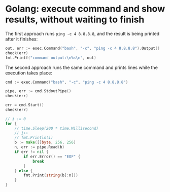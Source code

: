 # Golang: execute command and show results, without waiting to finish

The first approach runs `ping -c 4 8.8.8.8`, and the result is being printed after it finishes:

```go
out, err := exec.Command("bash", "-c", "ping -c 4 8.8.8.8").Output()
check(err)
fmt.Printf("command output:\n%s\n", out)
```

The second approach runs the same command and prints lines while the execution takes place:

```go
cmd := exec.Command("bash", "-c", "ping -c 4 8.8.8.8")

pipe, err := cmd.StdoutPipe()
check(err)

err = cmd.Start()
check(err)

// i := 0
for {
	// time.Sleep(200 * time.Millisecond)
	// i++
	// fmt.Println(i)
	b := make([]byte, 256, 256)
	n, err := pipe.Read(b)
	if err != nil {
		if err.Error() == "EOF" {
			break
		}
	} else {
		fmt.Print(string(b[:n]))
	}
}
```